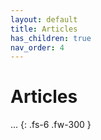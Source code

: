 ```yaml
---
layout: default
title: Articles
has_children: true
nav_order: 4
---
```


# Articles

...
{: .fs-6 .fw-300 }

